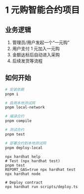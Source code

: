# 1 元购智能合约项目

## 业务逻辑

1. 管理员/用户发起一个“一元购”
2. 用户支付 1 元加入一元购
3. 金额达标后自动进入采购
4. 后续发货等流程

## 如何开始

```bash
# 安装依赖
pnpm i

# 启用本地测试网
pnpm local-network

# 编译合约
pnpm compile

# 测试合约
pnpm test

# 部署合约到本地测试网
pnpm deploy-local
```

```shell
npx hardhat help
# Test (npx hardhat test)
pnpm test
REPORT_GAS=true npx hardhat test
npx hardhat node

# Deploy contract
npx hardhat run scripts/deploy.ts
```
